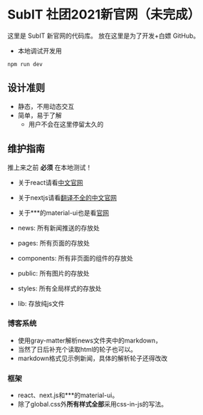 # SubIT 社团2021新官网（未完成）

这里是 SubIT 新官网的代码库。
放在这里是为了开发+白嫖 GitHub。

- 本地调试开发用

```
npm run dev
```

## 设计准则

- 静态，不用动态交互
- 简单，易于了解
    - 用户不会在这里停留太久的

## 维护指南

推上来之前 **必须** 在本地测试！
- 关于react请看[中文官网](https://https://react.docschina.org/)
- 关于nextjs请看[翻译不全的中文官网](https://nextjs.cn)
- 关于***的material-ui也是看[官网](https://material-ui.com)


- news: 所有新闻推送的存放处
- pages: 所有页面的存放处
- components: 所有非页面的组件的存放处
- public: 所有图片的存放处
- styles: 所有全局样式的存放处
- lib: 存放纯js文件

### 博客系统

- 使用gray-matter解析news文件夹中的markdown，
- 当然了日后补充个读取html的轮子也可以。
- markdown格式见示例新闻，具体的解析轮子还得改改

### 框架

- react、next.js和***的material-ui。
- 除了global.css外**所有样式全部**采用css-in-js的写法。
